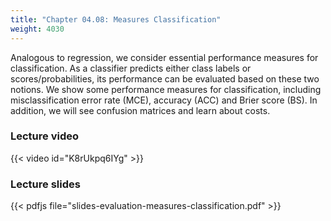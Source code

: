 ```yaml
---
title: "Chapter 04.08: Measures Classification"
weight: 4030
---
```

Analogous to regression, we consider essential performance measures for classification. As a classifier predicts either class labels or scores/probabilities, its performance can be evaluated based on these two notions. We show some performance measures for classification, including misclassification error rate (MCE), accuracy (ACC) and Brier score (BS). In addition, we will see confusion matrices and learn about costs.

<!--more-->

### Lecture video

{{< video id="K8rUkpq6IYg" >}}

### Lecture slides

{{< pdfjs file="slides-evaluation-measures-classification.pdf" >}}
